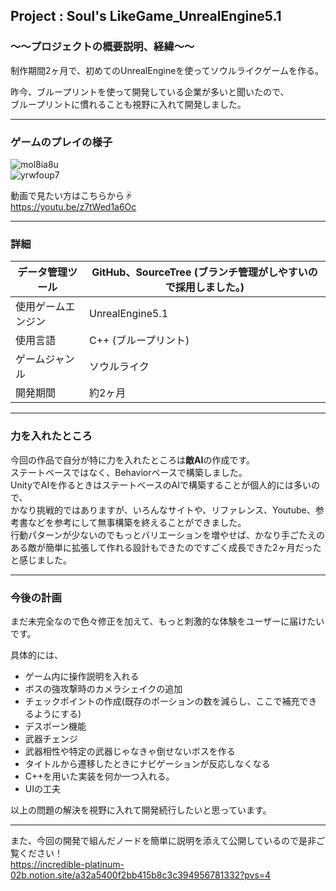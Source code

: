 ## Project : **Soul's LikeGame_UnrealEngine5.1** 

### ～～プロジェクトの概要説明、経緯～～  
制作期間2ヶ月で、初めてのUnrealEngineを使ってソウルライクゲームを作る。  

昨今、ブループリントを使って開発している企業が多いと聞いたので、  
ブループリントに慣れることも視野に入れて開発しました。  

___
### ゲームのプレイの様子  
![mol8ia8u](https://github.com/Ryosuke004682/UnrealEngine5_Soul-sLike/assets/83821881/3ddc903a-73df-4024-98ef-92f7cba1e887)  
![yrwfoup7](https://github.com/Ryosuke004682/UnrealEngine5_Soul-sLike/assets/83821881/3a4ecbd9-0668-4494-a46e-e170f88c9313)  

動画で見たい方はこちらから☟  
https://youtu.be/z7tWed1a6Oc
___  
### 詳細  
| データ管理ツール | GitHub、SourceTree (ブランチ管理がしやすいので採用しました。)|
----|---- 
| 使用ゲームエンジン | UnrealEngine5.1 |
| 使用言語 | C++ (ブループリント)|
|ゲームジャンル|ソウルライク|
|開発期間|約2ヶ月|　　
---
### 力を入れたところ  
今回の作品で自分が特に力を入れたところは**敵AI**の作成です。  
ステートベースではなく、Behaviorベースで構築しました。  
UnityでAIを作るときはステートベースのAIで構築することが個人的には多いので、  
かなり挑戦的ではありますが、いろんなサイトや、リファレンス、Youtube、参考書などを参考にして無事構築を終えることができました。  
行動パターンが少ないのでもっとバリエーションを増やせば、かなり手ごたえのある敵が簡単に拡張して作れる設計もできたのですごく成長できた2ヶ月だったと感じました。

---
### 今後の計画

まだ未完全なので色々修正を加えて、もっと刺激的な体験をユーザーに届けたいです。

具体的には、

- ゲーム内に操作説明を入れる
- ボスの強攻撃時のカメラシェイクの追加
- チェックポイントの作成(既存のポーションの数を減らし、ここで補充できるようにする)
- デスポーン機能
- 武器チェンジ
- 武器相性や特定の武器じゃなきゃ倒せないボスを作る
- タイトルから遷移したときにナビゲーションが反応しなくなる
- C++を用いた実装を何か一つ入れる。
- UIの工夫
  
以上の問題の解決を視野に入れて開発続行したいと思っています。

---
また、今回の開発で組んだノードを簡単に説明を添えて公開しているので是非ご覧ください！   
https://incredible-platinum-02b.notion.site/a32a5400f2bb415b8c3c394956781332?pvs=4  
